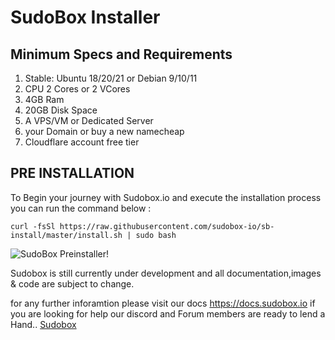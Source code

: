 # SudoBox Installer

## Minimum Specs and Requirements
<ol>
<li>Stable: Ubuntu 18/20/21 or Debian 9/10/11</li>
<li>CPU 2 Cores or 2 VCores</li>
<li>4GB Ram</li>
<li>20GB Disk Space</li>
<li>A VPS/VM or Dedicated Server</li>
<li>your Domain or buy a new namecheap</li>
<li>Cloudflare account free tier</li>
</ol>

## PRE INSTALLATION 
To Begin your journey with Sudobox.io and execute the installation process you can run the command below :

``` curl -fsSl https://raw.githubusercontent.com/sudobox-io/sb-install/master/install.sh | sudo bash ```

![SudoBox Preinstaller!](./sb-installer.png "SB-preinstaller")

Sudobox is still currently under development and all documentation,images & code are subject to change. 

for any further inforamtion please visit our docs <a href="https://docs.sudobox.io">https://docs.sudobox.io</a>
if you are looking for help our discord and Forum members are ready to lend a Hand..  <a href="https://sudobox.io">Sudobox</a>
